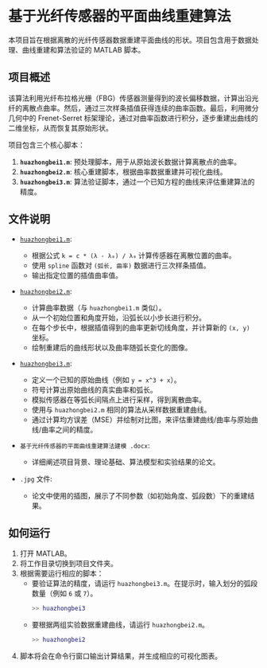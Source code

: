 # 基于光纤传感器的平面曲线重建算法

本项目旨在根据离散的光纤传感器数据重建平面曲线的形状。项目包含用于数据处理、曲线重建和算法验证的 MATLAB 脚本。

## 项目概述

该算法利用光纤布拉格光栅（FBG）传感器测量得到的波长偏移数据，计算出沿光纤的离散点曲率。然后，通过三次样条插值获得连续的曲率函数。最后，利用微分几何中的 Frenet-Serret 标架理论，通过对曲率函数进行积分，逐步重建出曲线的二维坐标，从而恢复其原始形状。

项目包含三个核心脚本：

1.  **`huazhongbei1.m`**: 预处理脚本，用于从原始波长数据计算离散点的曲率。
2.  **`huazhongbei2.m`**: 核心重建脚本，根据曲率数据重建并可视化曲线。
3.  **`huazhongbei3.m`**: 算法验证脚本，通过一个已知方程的曲线来评估重建算法的精度。

## 文件说明

- [`huazhongbei1.m`](huazhongbei1.m):

  - 根据公式 `k = c * (λ - λ₀) / λ₀` 计算传感器在离散位置的曲率。
  - 使用 `spline` 函数对 `(弧长, 曲率)` 数据进行三次样条插值。
  - 输出指定位置的插值曲率值。

- [`huazhongbei2.m`](huazhongbei2.m):

  - 计算曲率数据（与 `huazhongbei1.m` 类似）。
  - 从一个初始位置和角度开始，沿弧长以小步长进行积分。
  - 在每个步长中，根据插值得到的曲率更新切线角度，并计算新的 `(x, y)` 坐标。
  - 绘制重建后的曲线形状以及曲率随弧长变化的图像。

- [`huazhongbei3.m`](huazhongbei3.m):

  - 定义一个已知的原始曲线（例如 `y = x^3 + x`）。
  - 符号计算出原始曲线的真实曲率和弧长。
  - 模拟传感器在等弧长间隔点上进行采样，得到离散曲率。
  - 使用与 `huazhongbei2.m` 相同的算法从采样数据重建曲线。
  - 通过计算均方误差（MSE）并绘制对比图，来评估重建曲线/曲率与原始曲线/曲率之间的精度。

- `基于光纤传感器的平面曲线重建算法建模 .docx`:

  - 详细阐述项目背景、理论基础、算法模型和实验结果的论文。

- `.jpg` 文件:
  - 论文中使用的插图，展示了不同参数（如初始角度、弧段数）下的重建结果。

## 如何运行

1.  打开 MATLAB。
2.  将工作目录切换到项目文件夹。
3.  根据需要运行相应的脚本：
    - 要验证算法的精度，请运行 `huazhongbei3.m`。在提示时，输入划分的弧段数量（例如 `6` 或 `7`）。
      ```matlab
      >> huazhongbei3
      ```
    - 要根据两组实验数据重建曲线，请运行 `huazhongbei2.m`。
      ```matlab
      >> huazhongbei2
      ```
4.  脚本将会在命令行窗口输出计算结果，并生成相应的可视化图表。
